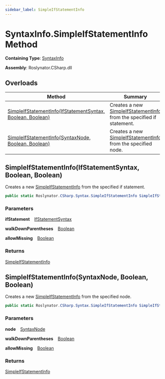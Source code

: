 ```yaml
---
sidebar_label: SimpleIfStatementInfo
---
```


# SyntaxInfo\.SimpleIfStatementInfo Method

**Containing Type**: [SyntaxInfo](../index.md)

**Assembly**: Roslynator\.CSharp\.dll

## Overloads

| Method | Summary |
| ------ | ------- |
| [SimpleIfStatementInfo(IfStatementSyntax, Boolean, Boolean)](#Roslynator_CSharp_SyntaxInfo_SimpleIfStatementInfo_Microsoft_CodeAnalysis_CSharp_Syntax_IfStatementSyntax_System_Boolean_System_Boolean_) | Creates a new [SimpleIfStatementInfo](../../Syntax/SimpleIfStatementInfo/index.md) from the specified if statement\. |
| [SimpleIfStatementInfo(SyntaxNode, Boolean, Boolean)](#Roslynator_CSharp_SyntaxInfo_SimpleIfStatementInfo_Microsoft_CodeAnalysis_SyntaxNode_System_Boolean_System_Boolean_) | Creates a new [SimpleIfStatementInfo](../../Syntax/SimpleIfStatementInfo/index.md) from the specified node\. |

## SimpleIfStatementInfo\(IfStatementSyntax, Boolean, Boolean\) <a id="Roslynator_CSharp_SyntaxInfo_SimpleIfStatementInfo_Microsoft_CodeAnalysis_CSharp_Syntax_IfStatementSyntax_System_Boolean_System_Boolean_"></a>

  
Creates a new [SimpleIfStatementInfo](../../Syntax/SimpleIfStatementInfo/index.md) from the specified if statement\.

```csharp
public static Roslynator.CSharp.Syntax.SimpleIfStatementInfo SimpleIfStatementInfo(Microsoft.CodeAnalysis.CSharp.Syntax.IfStatementSyntax ifStatement, bool walkDownParentheses = true, bool allowMissing = false)
```

### Parameters

**ifStatement** &ensp; [IfStatementSyntax](https://docs.microsoft.com/en-us/dotnet/api/microsoft.codeanalysis.csharp.syntax.ifstatementsyntax)

**walkDownParentheses** &ensp; [Boolean](https://docs.microsoft.com/en-us/dotnet/api/system.boolean)

**allowMissing** &ensp; [Boolean](https://docs.microsoft.com/en-us/dotnet/api/system.boolean)

### Returns

[SimpleIfStatementInfo](../../Syntax/SimpleIfStatementInfo/index.md)

## SimpleIfStatementInfo\(SyntaxNode, Boolean, Boolean\) <a id="Roslynator_CSharp_SyntaxInfo_SimpleIfStatementInfo_Microsoft_CodeAnalysis_SyntaxNode_System_Boolean_System_Boolean_"></a>

  
Creates a new [SimpleIfStatementInfo](../../Syntax/SimpleIfStatementInfo/index.md) from the specified node\.

```csharp
public static Roslynator.CSharp.Syntax.SimpleIfStatementInfo SimpleIfStatementInfo(Microsoft.CodeAnalysis.SyntaxNode node, bool walkDownParentheses = true, bool allowMissing = false)
```

### Parameters

**node** &ensp; [SyntaxNode](https://docs.microsoft.com/en-us/dotnet/api/microsoft.codeanalysis.syntaxnode)

**walkDownParentheses** &ensp; [Boolean](https://docs.microsoft.com/en-us/dotnet/api/system.boolean)

**allowMissing** &ensp; [Boolean](https://docs.microsoft.com/en-us/dotnet/api/system.boolean)

### Returns

[SimpleIfStatementInfo](../../Syntax/SimpleIfStatementInfo/index.md)

